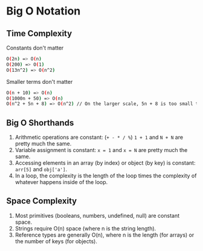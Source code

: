 # Big O Notation

## Time Complexity

Constants don't matter

```bash
O(2n) => O(n)
O(200) => O(1)
O(13n^2) => O(n^2)
```

Smaller terms don't matter

```bash
O(n + 10) => O(n)
O(1000n + 50) => O(n)
O(n^2 + 5n + 8) => O(n^2) // On the larger scale, 5n + 8 is too small to matter
```

## Big O Shorthands

1. Arithmetic operations are constant: (`+ - * / %`) `1 + 1` and `N + N` are pretty much the same.
2. Variable assignment is constant: `x = 1` and `x = N` are pretty much the same.
3. Accessing elements in an array (by index) or object (by key) is constant: `arr[5]` and `obj['a']`.
4. In a loop, the complexity is the length of the loop times the complexity of whatever happens inside of the loop.

## Space Complexity

1. Most primitives (booleans, numbers, undefined, null) are constant space.
2. Strings require O(n) space (where n is the string length).
3. Reference types are generally O(n), where n is the length (for arrays) or the number of keys (for objects).
